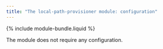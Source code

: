 ```yaml
---
title: "The local-path-provisioner module: configuration"
---
```


{% include module-bundle.liquid %}

The module does not require any configuration.
